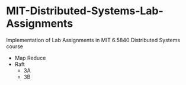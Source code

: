 # MIT-Distributed-Systems-Lab-Assignments
Implementation of Lab Assignments in MIT 6.5840 Distributed Systems course

- Map Reduce
- Raft
  - 3A
  - 3B


